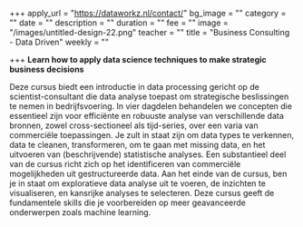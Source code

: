 +++
apply_url = "https://dataworkz.nl/contact/"
bg_image = ""
category = ""
date = ""
description = ""
duration = ""
fee = ""
image = "/images/untitled-design-22.png"
teacher = ""
title = "Business Consulting - Data Driven"
weekly = ""

+++
**Learn how to apply data science techniques to make strategic business decisions**

Deze cursus biedt een introductie in data processing gericht op de scientist-consultant die data analyse toepast om strategische beslissingen te nemen in bedrijfsvoering. In vier dagdelen behandelen we concepten die essentieel zijn voor efficiënte en robuuste analyse van verschillende data bronnen, zowel cross-sectioneel als tijd-series, over een varia van commerciële toepassingen. Je zult in staat zijn om data types te verkennen, data te cleanen, transformeren, om te gaan met missing data, en het uitvoeren van (beschrijvende) statistische analyses. Een substantieel deel van de cursus richt zich op het identificeren van commerciële mogelijkheden uit gestructureerde data. Aan het einde van de cursus, ben je in staat om exploratieve data analyse uit te voeren, de inzichten te visualiseren, en kansrijke analyses te selecteren. Deze cursus geeft de fundamentele skills die je voorbereiden op meer geavanceerde onderwerpen zoals machine learning.
